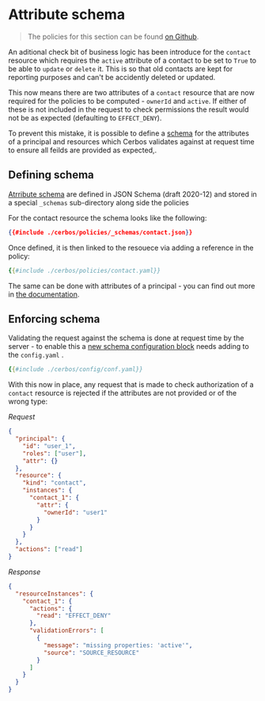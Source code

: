 # Attribute schema

> The policies for this section can be found [on Github](https://github.com/cerbos/tutorial/tree/main/src/09-attribute-schema/cerbos).

An aditional check bit of business logic has been introduce for the `contact` resource which requires the `active` attribute of a contact to be set to `True` to be able to `update` or `delete` it. This is so that old contacts are kept for reporting purposes and can't be accidently deleted or updated.

This now means there are two attributes of a `contact` resource that are now required for the policies to be computed - `ownerId` and `active`. If either of these is not included in the request to check permissions the result would not be as expected (defaulting to `EFFECT_DENY`).

To prevent this mistake, it is possible to define a [schema](https://docs.cerbos.dev/cerbos/latest/policies/schemas.html) for the attributes of a principal and resources which Cerbos validates against at request time to ensure all feilds are provided as expected,.

## Defining schema

[Atrribute schema](https://docs.cerbos.dev/cerbos/latest/policies/schemas.html) are defined in JSON Schema (draft 2020-12) and stored in a special `_schemas` sub-directory along side the policies

For the contact resource the schema looks like the following:

```json
{{#include ./cerbos/policies/_schemas/contact.json}}
```

Once defined, it is then linked to the resouece via adding a reference in the policy:

```yaml
{{#include ./cerbos/policies/contact.yaml}}
```

The same can be done with attributes of a principal - you can find out more in [the documentation](https://docs.cerbos.dev/cerbos/latest/policies/schemas.html).

## Enforcing schema

Validating the request against the schema is done at request time by the server - to enable this a [new schema configuration block](https://docs.cerbos.dev/cerbos/latest/configuration/schema.html) needs adding to the `config.yaml` .

```yaml
{{#include ./cerbos/config/conf.yaml}}
```

With this now in place, any request that is made to check authorization of a `contact` resource is rejected if the attributes are not provided or of the wrong type:

_Request_
```json
{
  "principal": {
    "id": "user_1",
    "roles": ["user"],
    "attr": {}
  },
  "resource": {
    "kind": "contact",
    "instances": {
      "contact_1": {
        "attr": {
          "ownerId": "user1"
        }
      }
    }
  },
  "actions": ["read"]
}
```

_Response_
```json
{
  "resourceInstances": {
    "contact_1": {
      "actions": {
        "read": "EFFECT_DENY"
      },
      "validationErrors": [
        {
          "message": "missing properties: 'active'",
          "source": "SOURCE_RESOURCE"
        }
      ]
    }
  }
}
```